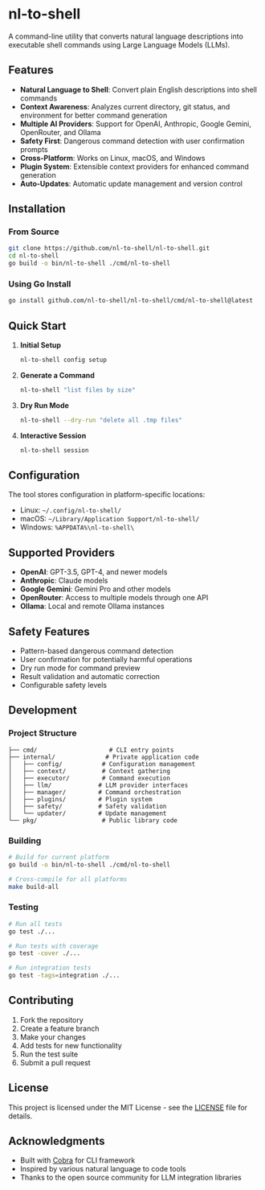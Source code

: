 # nl-to-shell

A command-line utility that converts natural language descriptions into executable shell commands using Large Language Models (LLMs).

## Features

- **Natural Language to Shell**: Convert plain English descriptions into shell commands
- **Context Awareness**: Analyzes current directory, git status, and environment for better command generation
- **Multiple AI Providers**: Support for OpenAI, Anthropic, Google Gemini, OpenRouter, and Ollama
- **Safety First**: Dangerous command detection with user confirmation prompts
- **Cross-Platform**: Works on Linux, macOS, and Windows
- **Plugin System**: Extensible context providers for enhanced command generation
- **Auto-Updates**: Automatic update management and version control

## Installation

### From Source

```bash
git clone https://github.com/nl-to-shell/nl-to-shell.git
cd nl-to-shell
go build -o bin/nl-to-shell ./cmd/nl-to-shell
```

### Using Go Install

```bash
go install github.com/nl-to-shell/nl-to-shell/cmd/nl-to-shell@latest
```

## Quick Start

1. **Initial Setup**
   ```bash
   nl-to-shell config setup
   ```

2. **Generate a Command**
   ```bash
   nl-to-shell "list files by size"
   ```

3. **Dry Run Mode**
   ```bash
   nl-to-shell --dry-run "delete all .tmp files"
   ```

4. **Interactive Session**
   ```bash
   nl-to-shell session
   ```

## Configuration

The tool stores configuration in platform-specific locations:
- Linux: `~/.config/nl-to-shell/`
- macOS: `~/Library/Application Support/nl-to-shell/`
- Windows: `%APPDATA%\nl-to-shell\`

## Supported Providers

- **OpenAI**: GPT-3.5, GPT-4, and newer models
- **Anthropic**: Claude models
- **Google Gemini**: Gemini Pro and other models
- **OpenRouter**: Access to multiple models through one API
- **Ollama**: Local and remote Ollama instances

## Safety Features

- Pattern-based dangerous command detection
- User confirmation for potentially harmful operations
- Dry run mode for command preview
- Result validation and automatic correction
- Configurable safety levels

## Development

### Project Structure

```
├── cmd/                    # CLI entry points
├── internal/              # Private application code
│   ├── config/           # Configuration management
│   ├── context/          # Context gathering
│   ├── executor/         # Command execution
│   ├── llm/             # LLM provider interfaces
│   ├── manager/         # Command orchestration
│   ├── plugins/         # Plugin system
│   ├── safety/          # Safety validation
│   └── updater/         # Update management
└── pkg/                  # Public library code
```

### Building

```bash
# Build for current platform
go build -o bin/nl-to-shell ./cmd/nl-to-shell

# Cross-compile for all platforms
make build-all
```

### Testing

```bash
# Run all tests
go test ./...

# Run tests with coverage
go test -cover ./...

# Run integration tests
go test -tags=integration ./...
```

## Contributing

1. Fork the repository
2. Create a feature branch
3. Make your changes
4. Add tests for new functionality
5. Run the test suite
6. Submit a pull request

## License

This project is licensed under the MIT License - see the [LICENSE](LICENSE) file for details.

## Acknowledgments

- Built with [Cobra](https://github.com/spf13/cobra) for CLI framework
- Inspired by various natural language to code tools
- Thanks to the open source community for LLM integration libraries